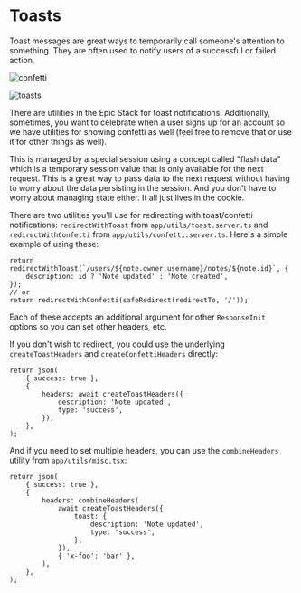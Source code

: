 # Toasts

Toast messages are great ways to temporarily call someone's attention to
something. They are often used to notify users of a successful or failed action.

![confetti](https://github.com/epicweb-dev/epic-stack/assets/1500684/6183b362-5682-4ab0-aa1a-7cc1e4f72f9e)

![toasts](https://github.com/epicweb-dev/epic-stack/assets/1500684/715d754a-9e9f-4b61-814f-881121f2fa48)

There are utilities in the Epic Stack for toast notifications. Additionally,
sometimes, you want to celebrate when a user signs up for an account so we have
utilities for showing confetti as well (feel free to remove that or use it for
other things as well).

This is managed by a special session using a concept called "flash data" which
is a temporary session value that is only available for the next request. This
is a great way to pass data to the next request without having to worry about
the data persisting in the session. And you don't have to worry about managing
state either. It all just lives in the cookie.

There are two utilities you'll use for redirecting with toast/confetti
notifications: `redirectWithToast` from `app/utils/toast.server.ts` and
`redirectWithConfetti` from `app/utils/confetti.server.ts`. Here's a simple
example of using these:

```tsx
return redirectWithToast(`/users/${note.owner.username}/notes/${note.id}`, {
    description: id ? 'Note updated' : 'Note created',
});
// or
return redirectWithConfetti(safeRedirect(redirectTo, '/'));
```

Each of these accepts an additional argument for other `ResponseInit` options so
you can set other headers, etc.

If you don't wish to redirect, you could use the underlying `createToastHeaders`
and `createConfettiHeaders` directly:

```tsx
return json(
    { success: true },
    {
        headers: await createToastHeaders({
            description: 'Note updated',
            type: 'success',
        }),
    },
);
```

And if you need to set multiple headers, you can use the `combineHeaders`
utility from `app/utils/misc.tsx`:

```tsx
return json(
    { success: true },
    {
        headers: combineHeaders(
            await createToastHeaders({
                toast: {
                    description: 'Note updated',
                    type: 'success',
                },
            }),
            { 'x-foo': 'bar' },
        ),
    },
);
```
